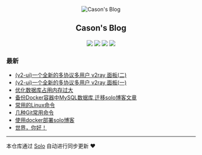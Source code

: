 <p align="center"><img alt="Cason's Blog" src="https://avatars.githubusercontent.com/u/50984719?v=4"></p><h2 align="center">
Cason's Blog
</h2>

<h4 align="center"></h4>
<p align="center"><a title="Cason's Blog" target="_blank" href="https://github.com/chw96121/solo-blog"><img src="https://img.shields.io/github/last-commit/chw96121/solo-blog.svg?style=flat-square&color=FF9900"></a>
<a title="GitHub repo size in bytes" target="_blank" href="https://github.com/chw96121/solo-blog"><img src="https://img.shields.io/github/repo-size/chw96121/solo-blog.svg?style=flat-square"></a>
<a title="Solo Version" target="_blank" href="https://github.com/88250/solo/releases"><img src="https://img.shields.io/badge/solo-4.3.1-f1e05a.svg?style=flat-square&color=blueviolet"></a>
<a title="Hits" target="_blank" href="https://github.com/88250/hits"><img src="https://hits.b3log.org/chw96121/solo-blog.svg"></a></p>

### 最新

* [(v2-ui)一个全新的多协议多用户 v2ray 面板(二)](https://yunz.blog4j.top/articles/2021/04/18/1618725221613.html)
* [(v2-ui)一个全新的多协议多用户 v2ray 面板(一)](https://yunz.blog4j.top/articles/2021/04/16/1618583939075.html)
* [优化数据库占用内存过大](https://yunz.blog4j.top/articles/2021/04/16/1618543007733.html)
* [备份Docker容器中MySQL数据库,迁移solo博客文章](https://yunz.blog4j.top/articles/2021/04/15/1618476227043.html)
* [常用的Linux命令](https://yunz.blog4j.top/articles/2021/04/13/1618275988108.html)
* [几种Git常用命令](https://yunz.blog4j.top/articles/2021/04/13/1618274853350.html)
* [使用docker部署solo博客](https://yunz.blog4j.top/articles/2021/04/11/1618156702858.html)
* [世界，你好！](https://yunz.blog4j.top/hello-solo)



---

本仓库通过 [Solo](https://github.com/88250/solo) 自动进行同步更新 ❤️ 